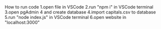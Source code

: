 How to run code
1.open file in VSCode
2.run "npm i" in VSCode terminal
3.open pgAdmin 4 and create database
4.import capitals.csv to database
5.run "node index.js" in VSCode terminal
6.open website in "localhost:3000"
